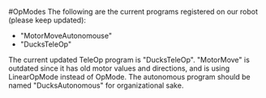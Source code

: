 #OpModes
The following are the current programs registered on our robot (please keep updated):
* "MotorMoveAutonomouse"
* "DucksTeleOp"

The current updated TeleOp program is "DucksTeleOp". "MotorMove" is outdated since it has old motor values and directions, and is using LinearOpMode instead of OpMode.
The autonomous program should be named "DucksAutonomous" for organizational sake.

